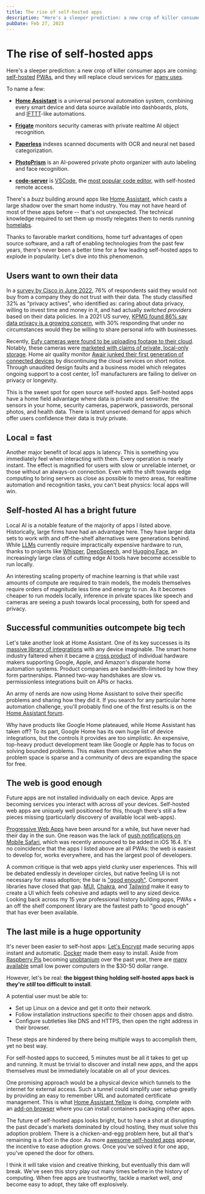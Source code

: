 ```yaml
---
title: The rise of self-hosted apps
description: "Here's a sleeper prediction: a new crop of killer consumer apps are coming: self-hosted PWAs, and they will replace cloud services for many uses."
pubDate: Feb 27, 2023
---
```


# The rise of self-hosted apps

Here's a sleeper prediction: a new crop of killer consumer apps are coming: [self-hosted](https://www.reddit.com/r/selfhosted) [PWAs](https://web.dev/progressive-web-apps), and they will replace cloud services for [many uses](https://github.com/Haxxnet/Compose-Examples).

To name a few:

- **[Home Assistant](https://www.home-assistant.io)** is a universal personal automation system, combining every smart device and data source available into dashboards, plots, and [IFTTT](https://ifttt.com)-like automations.

- **[Frigate](https://frigate.video)** monitors security cameras with private realtime AI object recognition.

- **[Paperless](https://docs.paperless-ngx.com)** indexes scanned documents with OCR and neural net based categorization.

- **[PhotoPrism](https://www.photoprism.app)** is an AI-powered private photo organizer with auto labeling and face recognition.

- **[code-server](https://github.com/coder/code-server)** is [VSCode](https://code.visualstudio.com), the [most popular code editor](https://survey.stackoverflow.co/2022/#section-most-popular-technologies-integrated-development-environment), with self-hosted remote access.

There's a _buzz_ building around apps like [Home Assistant](https://www.home-assistant.io), which casts a large shadow over the smart home industry. You may not have heard of most of these apps before -- that's not unexpected. The technical knowledge required to set them up mostly relegates them to nerds running [homelabs](https://www.reddit.com/r/homelab).

Thanks to favorable market conditions, home turf advantages of open source software, and a raft of enabling technologies from the past few years, there's never been a better time for a few leading self-hosted apps to explode in popularity. Let's dive into this phenomenon.

## Users want to own their data

In a [survey by Cisco in June 2022](https://www.cisco.com/c/dam/en_us/about/doing_business/trust-center/docs/cisco-consumer-privacy-survey-2022.pdf), 76% of respondents said they would not buy from a company they do not trust with their data. The study classified 32% as "privacy actives", who identified as: caring about data privacy, willing to invest time and money in it, and had actually _switched providers_ based on their data policies. In a 2021 US survey, [KPMG found 86% say data privacy is a growing concern](https://advisory.kpmg.us/articles/2021/bridging-the-trust-chasm.html), with 30% responding that under no circumstances would they be willing to share personal info with businesses.

Recently, [Eufy cameras were found to be uploading footage to their cloud](https://www.theverge.com/2022/11/30/23486753/anker-eufy-security-camera-cloud-private-encryption-authentication-storage). Notably, these cameras were [marketed with claims of private, local-only storage](https://www.theverge.com/2022/12/16/23512952/anker-eufy-delete-promises-camera-privacy-encryption-authentication). Home air quality monitor [Awair junked their first generation of connected devices](https://www.reddit.com/r/Awair/comments/y7i5ku/awair_discontinues_support_for_v1_devices) by discontinuing the cloud services on short notice. Through unaudited design faults and a business model which relegates ongoing support to a cost center, IoT manufacturers are failing to deliver on privacy or longevity.

This is the sweet spot for open source self-hosted apps. Self-hosted apps have a home field advantage where data is private and sensitive: the sensors in your home, security cameras, paperwork, passwords, personal photos, and health data. There is latent unserved demand for apps which offer users confidence their data is _truly_ private.

## Local = fast

Another major benefit of local apps is latency. This is something you immediately feel when interacting with them. Every operation is nearly instant. The effect is magnified for users with slow or unreliable internet, or those without an always-on connection. Even with the shift towards edge computing to bring servers as close as possible to metro areas, for realtime automation and recognition tasks, you can't beat physics: local apps will win.

## Self-hosted AI has a bright future

Local AI is a notable feature of the majority of apps I listed above. Historically, large firms have had an advantage here. They have larger data sets to work with and off-the-shelf alternatives were generations behind. While [LLMs](https://blogs.nvidia.com/blog/2023/01/26/what-are-large-language-models-used-for) currently require impractically expensive hardware to run, thanks to projects like [Whisper](https://github.com/openai/whisper), [DeepSpeech](https://github.com/mozilla/DeepSpeech), and [Hugging Face](https://huggingface.co), an increasingly large class of cutting edge AI tools have become accessible to run locally.

An interesting scaling property of machine learning is that while vast amounts of compute are required to train models, the models themselves require orders of magnitude less time and energy to run. As it becomes cheaper to run models locally, inference in private spaces like speech and cameras are seeing a push towards local processing, both for speed and privacy.

## Successful communities outcompete big tech

Let's take another look at Home Assistant. One of its key successes is its [massive library of integrations](https://www.home-assistant.io/integrations) with any device imaginable. The smart home industry faltered when it became a [cross product](https://en.wikipedia.org/wiki/Cross_product) of individual hardware makers supporting Google, Apple, and Amazon's disparate home automation systems. Product companies are bandwidth-limited by how they form partnerships. Planned two-way handshakes are slow vs. permissionless integrations built on APIs or hacks.

An army of nerds are now using Home Assistant to solve their specific problems and sharing how they did it. If you search for any particular home automation challenge, you'll probably find one of the first results is on the [Home Assistant forum](https://community.home-assistant.io).

Why have products like Google Home plateaued, while Home Assistant has taken off? To its part, Google Home has its own huge list of device integrations, but the controls it provides are too simplistic. An expensive, top-heavy product development team like Google or Apple has to focus on solving bounded problems. This makes them uncompetitive when the problem space is sparse and a community of devs are expanding the space for free.

## The web is good enough

Future apps are not installed individually on each device. Apps are becoming services you interact with across _all_ your devices. Self-hosted web apps are uniquely well positioned for this, though there's still a few pieces missing (particularly discovery of available local web-apps).

[Progressive Web Apps](https://web.dev/progressive-web-apps) have been around for a while, but have never had their day in the sun. One reason was the lack of [push notifications on Mobile Safari](https://webkit.org/blog/13877/web-push-for-web-apps-on-ios-and-ipados), which was recently announced to be added in iOS 16.4. It's no coincidence that the apps I listed above are all PWAs: the web is easiest to develop for, works everywhere, and has the largest pool of developers.

A common critique is that web apps yield clunky user experiences. This will be debated endlessly in developer circles, but native feeling UI is not necessary for mass adoption; the bar is ["good enough"](https://www.uxforthemasses.com/good-enough-design). Component libraries have closed that gap. [MUI](https://mui.com), [Chakra](https://chakra-ui.com), and [Tailwind](https://tailwindcss.com) make it easy to create a UI which feels cohesive and adapts well to any sized device. Looking back across my 15 year professional history building apps, PWAs + an off the shelf component library are the fastest path to "good enough" that has ever been available.

## The last mile is a huge opportunity

It's never been easier to self-host apps: [Let's Encrypt](https://letsencrypt.org) made securing apps instant and automatic. [Docker](https://www.docker.com) made them easy to install. Aside from [Raspberry Pis](https://www.raspberrypi.org) becoming [unobtanium](https://rpilocator.com) over the past year, there are [many](https://pine64.com) [available](https://rockpi.org) small low power computers in the $30-50 dollar range.

However, let's be real: **the biggest thing holding self-hosted apps back is they're _still_ too difficult to install**.

A potential user must be able to:

- Set up Linux on a device and get it onto their network.
- Follow installation instructions specific to their chosen apps and distro.
- Configure subtleties like DNS and HTTPS, then open the right address in their browser.

These steps are hindered by there being multiple ways to accomplish them, yet no best way.

For self-hosted apps to succeed, 5 minutes must be all it takes to get up and running. It must be trivial to discover and install new apps, and the apps themselves must be immediately locatable on all of your devices.

One promising approach would be a physical device which tunnels to the internet for external access. Such a tunnel could simplify user setup greatly by providing an easy to remember URL and automated certificate management. This is what [Home Assistant Yellow](https://www.home-assistant.io/yellow) is doing, complete with an [add-on browser](https://www.home-assistant.io/addons) where you can install containers packaging other apps.

The future of self-hosted apps looks bright, but to have a shot at disrupting the past decade's markets dominated by cloud hosting, they must solve this adoption problem. There is a chicken-and-egg problem here, but all that's remaining is a foot in the door. As more [awesome self-hosted apps](https://github.com/Haxxnet/Compose-Examples) appear, the incentive to ease adoption grows. Once you've solved it for one app, you've opened the door for others.

I think it will take vision and creative thinking, but eventually this dam will break. We've seen this story play out many times before in the history of computing. When free apps are trustworthy, tackle a market well, _and_ become easy to adopt, they take off explosively.
